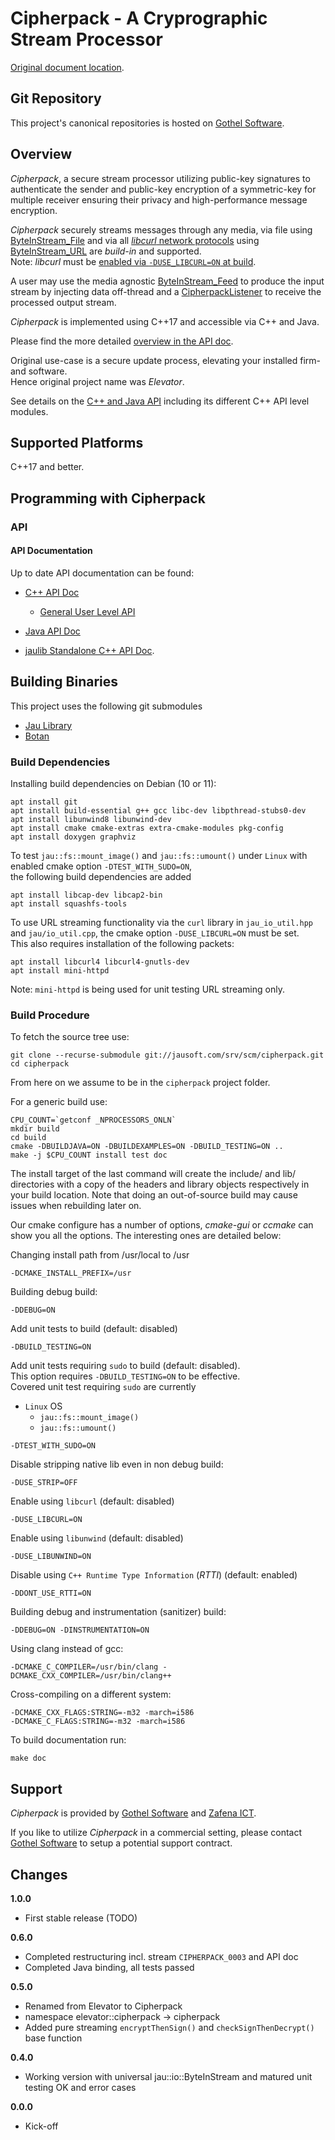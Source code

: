 # Cipherpack - A Cryprographic Stream Processor

[Original document location](https://jausoft.com/cgit/cipherpack.git/about/).


## Git Repository
This project's canonical repositories is hosted on [Gothel Software](https://jausoft.com/cgit/cipherpack.git/).

## Overview
*Cipherpack*, a secure stream processor utilizing public-key signatures to
authenticate the sender and public-key encryption of a symmetric-key for multiple receiver
ensuring their privacy and high-performance message encryption.

*Cipherpack* securely streams messages through any media,
via file using 
[ByteInStream_File](https://jausoft.com/projects/jaulib/build/documentation/cpp/html/classjau_1_1io_1_1ByteInStream__File.html)
and via all [*libcurl* network protocols](https://curl.se/docs/url-syntax.html) using 
[ByteInStream_URL](https://jausoft.com/projects/jaulib/build/documentation/cpp/html/classjau_1_1io_1_1ByteInStream__URL.html)
are *build-in* and supported. <br/>
Note: *libcurl* must be [enabled via `-DUSE_LIBCURL=ON` at build](#build-procedure).

A user may use the media agnostic
[ByteInStream_Feed](https://jausoft.com/projects/jaulib/build/documentation/cpp/html/classjau_1_1io_1_1ByteInStream__Feed.html)
to produce the input stream by injecting data off-thread and a 
[CipherpackListener](https://jausoft.com/projects/cipherpack/build/documentation/cpp/html/classcipherpack_1_1CipherpackListener.html)
to receive the processed output stream.

*Cipherpack* is implemented using C++17 and accessible via C++ and Java.

Please find the more detailed [overview in the API doc](https://jausoft.com/projects/cipherpack/build/documentation/cpp/html/group__CipherpackAPI.html#details).

Original use-case is a secure update process, elevating your installed firm- and software.<br/>
Hence original project name was *Elevator*.

See details on the [C++ and Java API](#cipherpack_apidoc) including its different C++ API level modules.

## Supported Platforms

C++17 and better.

## Programming with Cipherpack

### API

<a name="cipherpack_apidoc"></a>

#### API Documentation
Up to date API documentation can be found:

* [C++ API Doc](https://jausoft.com/projects/cipherpack/build/documentation/cpp/html/group__CipherpackAPI.html#details)
  * [General User Level API](https://jausoft.com/projects/cipherpack/build/documentation/cpp/html/group__CipherpackAPI.html)

* [Java API Doc](https://jausoft.com/projects/cipherpack/build/documentation/java/html/classorg_1_1cipherpack_1_1Cipherpack.html#details)

* [jaulib Standalone C++ API Doc](https://jausoft.com/projects/jaulib/build/documentation/cpp/html/index.html).


## Building Binaries

This project uses the following git submodules
- [Jau Library](https://jausoft.com/cgit/jaulib.git/about/)
- [Botan](https://github.com/randombit/botan.git)

### Build Dependencies

Installing build dependencies on Debian (10 or 11):
~~~~~~~~~~~~~~~~~~~~~~~~~~~~~~~~~~~~~~~~~~~~~~~~~~~~~~~~~~~~~~~~~~{.sh}
apt install git
apt install build-essential g++ gcc libc-dev libpthread-stubs0-dev 
apt install libunwind8 libunwind-dev
apt install cmake cmake-extras extra-cmake-modules pkg-config
apt install doxygen graphviz
~~~~~~~~~~~~~~~~~~~~~~~~~~~~~~~~~~~~~~~~~~~~~~~~~~~~~~~~~~~~~~~~~~

To test `jau::fs::mount_image()` and `jau::fs::umount()` under `Linux`
with enabled cmake option `-DTEST_WITH_SUDO=ON`, <br />
the following build dependencies are added
~~~~~~~~~~~~~~~~~~~~~~~~~~~~~~~~~~~~~~~~~~~~~~~~~~~~~~~~~~~~~~~~~~{.sh}
apt install libcap-dev libcap2-bin
apt install squashfs-tools
~~~~~~~~~~~~~~~~~~~~~~~~~~~~~~~~~~~~~~~~~~~~~~~~~~~~~~~~~~~~~~~~~~

To use URL streaming functionality via the `curl` library in `jau_io_util.hpp` and `jau/io_util.cpp`,
the cmake option `-DUSE_LIBCURL=ON` must be set. <br />
This also requires installation of the following packets:
~~~~~~~~~~~~~~~~~~~~~~~~~~~~~~~~~~~~~~~~~~~~~~~~~~~~~~~~~~~~~~~~~~{.sh}
apt install libcurl4 libcurl4-gnutls-dev
apt install mini-httpd
~~~~~~~~~~~~~~~~~~~~~~~~~~~~~~~~~~~~~~~~~~~~~~~~~~~~~~~~~~~~~~~~~~
Note: `mini-httpd` is being used for unit testing URL streaming only.

### Build Procedure

To fetch the source tree use:
~~~~~~~~~~~~~~~~~~~~~~~~~~~~~~~~~~~~~~~~~~~~~~~~~~~~~~~~~~~~~{.sh}
git clone --recurse-submodule git://jausoft.com/srv/scm/cipherpack.git
cd cipherpack
~~~~~~~~~~~~~~~~~~~~~~~~~~~~~~~~~~~~~~~~~~~~~~~~~~~~~~~~~~~~~

From here on we assume to be in the `cipherpack` project folder.

For a generic build use:
~~~~~~~~~~~~~~~~~~~~~~~~~~~~~~~~~~~~~~~~~~~~~~~~~~~~~~~~~~~~~{.sh}
CPU_COUNT=`getconf _NPROCESSORS_ONLN`
mkdir build
cd build
cmake -DBUILDJAVA=ON -DBUILDEXAMPLES=ON -DBUILD_TESTING=ON ..
make -j $CPU_COUNT install test doc
~~~~~~~~~~~~~~~~~~~~~~~~~~~~~~~~~~~~~~~~~~~~~~~~~~~~~~~~~~~~~

The install target of the last command will create the include/ and lib/ directories with a copy of
the headers and library objects respectively in your build location. Note that
doing an out-of-source build may cause issues when rebuilding later on.

Our cmake configure has a number of options, *cmake-gui* or *ccmake* can show
you all the options. The interesting ones are detailed below:

Changing install path from /usr/local to /usr
~~~~~~~~~~~~~
-DCMAKE_INSTALL_PREFIX=/usr
~~~~~~~~~~~~~

Building debug build:
~~~~~~~~~~~~~
-DDEBUG=ON
~~~~~~~~~~~~~

Add unit tests to build (default: disabled)
~~~~~~~~~~~~~
-DBUILD_TESTING=ON
~~~~~~~~~~~~~

Add unit tests requiring `sudo` to build (default: disabled).<br />
This option requires `-DBUILD_TESTING=ON` to be effective.<br />
Covered unit test requiring `sudo` are currently 
- `Linux` OS
  - `jau::fs::mount_image()`
  - `jau::fs::umount()`
~~~~~~~~~~~~~
-DTEST_WITH_SUDO=ON
~~~~~~~~~~~~~

Disable stripping native lib even in non debug build:
~~~~~~~~~~~~~
-DUSE_STRIP=OFF
~~~~~~~~~~~~~

Enable using `libcurl` (default: disabled)
~~~~~~~~~~~~~
-DUSE_LIBCURL=ON
~~~~~~~~~~~~~

Enable using `libunwind` (default: disabled)
~~~~~~~~~~~~~
-DUSE_LIBUNWIND=ON
~~~~~~~~~~~~~

Disable using `C++ Runtime Type Information` (*RTTI*) (default: enabled)
~~~~~~~~~~~~~
-DDONT_USE_RTTI=ON
~~~~~~~~~~~~~

Building debug and instrumentation (sanitizer) build:
~~~~~~~~~~~~~
-DDEBUG=ON -DINSTRUMENTATION=ON
~~~~~~~~~~~~~

Using clang instead of gcc:
~~~~~~~~~~~~~
-DCMAKE_C_COMPILER=/usr/bin/clang -DCMAKE_CXX_COMPILER=/usr/bin/clang++
~~~~~~~~~~~~~

Cross-compiling on a different system:
~~~~~~~~~~~~~
-DCMAKE_CXX_FLAGS:STRING=-m32 -march=i586
-DCMAKE_C_FLAGS:STRING=-m32 -march=i586
~~~~~~~~~~~~~

To build documentation run: 
~~~~~~~~~~~~~
make doc
~~~~~~~~~~~~~


## Support

*Cipherpack* is provided by [Gothel Software](https://jausoft.com/) and [Zafena ICT](https://ict.zafena.se).

If you like to utilize *Cipherpack* in a commercial setting, 
please contact [Gothel Software](https://jausoft.com/) to setup a potential support contract.


## Changes

**1.0.0**

* First stable release (TODO)

**0.6.0**

* Completed restructuring incl. stream `CIPHERPACK_0003` and API doc
* Completed Java binding, all tests passed

**0.5.0**

* Renamed from Elevator to Cipherpack
* namespace elevator::cipherpack -> cipherpack
* Added pure streaming `encryptThenSign()` and `checkSignThenDecrypt()` base function


**0.4.0**

* Working version with universal jau::io::ByteInStream and matured unit testing OK and error cases


**0.0.0**

* Kick-off

